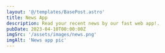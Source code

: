 ```yaml
---
layout: '@/templates/BasePost.astro'
title: News App
description: Read your recent news by our fast web app!.
pubDate: 2023-04-10T00:00:00Z
imgSrc: '/assets/images/news.png'
imgAlt: 'News app pic'
---
```


<!-- Full typography example at [this page](./sixth-post). -->
